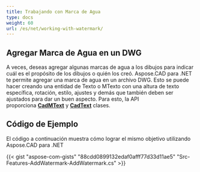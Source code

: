 ```yaml
---
title: Trabajando con Marca de Agua
type: docs
weight: 60
url: /es/net/working-with-watermark/
---
```


## **Agregar Marca de Agua en un DWG**

A veces, deseas agregar algunas marcas de agua a los dibujos para indicar cuál es el propósito de los dibujos o quién los creó. Aspose.CAD para .NET te permite agregar una marca de agua en un archivo DWG. Esto se puede hacer creando una entidad de Texto o MTexto con una altura de texto específica, rotación, estilo, ajustes y demás que también deben ser ajustados para dar un buen aspecto. Para esto, la API proporciona [**CadMText**](https://reference.aspose.com/cad/net/aspose.cad.fileformats.cad.cadobjects/cadmtext) y [**CadText**](https://reference.aspose.com/cad/net/aspose.cad.fileformats.cad.cadobjects/cadtext) clases.

## Código de Ejemplo

El código a continuación muestra cómo lograr el mismo objetivo utilizando Aspose.CAD para .NET

{{< gist "aspose-com-gists" "88cdd0899132edaf0afff77d33d11ae5" "Src-Features-AddWatermark-AddWatermark.cs" >}}
